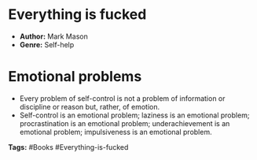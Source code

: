 # Everything is fucked
- **Author:** Mark Mason
- **Genre:** Self-help

# Emotional problems
- Every problem of self-control is not a problem of information or discipline or reason but, rather, of emotion.
- Self-control is an emotional problem; laziness is an emotional problem; procrastination is an emotional problem; underachievement is an emotional problem; impulsiveness is an emotional problem. 

**Tags:** #Books  #Everything-is-fucked